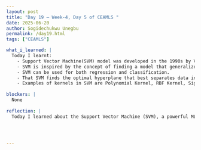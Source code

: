 ```yaml
---
layout: post
title: "Day 19 – Week-4, Day 5 of CEAMLS "
date: 2025-06-20
author: Sogidechukwu Unegbu
permalink: /day19.html
tags: ["CEAMLS"]

what_i_learned: |  
  Today I learnt:
    - Support Vector Machine(SVM) model was developed in the 1990s by Vladimir Vapnik and his colleagues at AT&T Bell Labs.
    - SVM is inspired by the concept of finding a model that generalizes well, not just fits training data.
    - SVM can be used for both regression and classification.
    - That SVM finds the optimal hyperplane that best separates data into classes with the maximum margin (margin being the distance to nearest data points, called support vectors). It uses kernels to handle non-linear data.
    - Examples of kernels in SVM are Polynomial Kernel, RBF Kernel, Sigmoid Kernel. SOme uses of SVM is text prediction, and image classification.
  
blockers: |
  None
  
reflection: |
  Today I learned about the Support Vector Machine (SVM), a powerful ML model developed in the 1990s for classification and regression. Its core strength lies in maximizing the margin between classes using support vectors and kernels (like RBF or Polynomial) to handle non-linear data. I now see how SVM applies to real-world tasks like text prediction and image classification, balancing generalization and precision. Alhough different from the model we would be working with it was still interesting to learn


  
   
---
```

